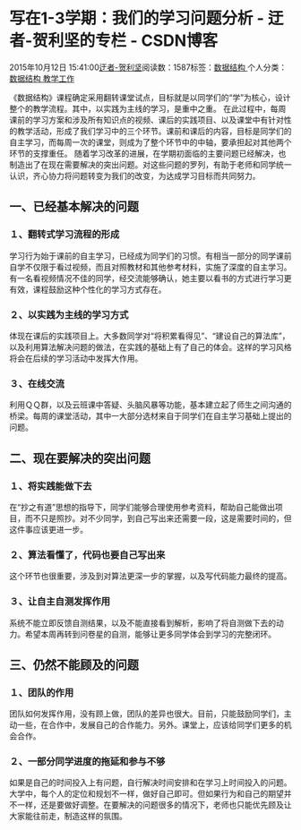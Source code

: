 
# 写在1-3学期：我们的学习问题分析 - 迂者-贺利坚的专栏 - CSDN博客

2015年10月12日 15:41:00[迂者-贺利坚](https://me.csdn.net/sxhelijian)阅读数：1587标签：[数据结构																](https://so.csdn.net/so/search/s.do?q=数据结构&t=blog)个人分类：[数据结构																](https://blog.csdn.net/sxhelijian/article/category/5757113)[教学工作																](https://blog.csdn.net/sxhelijian/article/category/1242353)[
							](https://blog.csdn.net/sxhelijian/article/category/5757113)



《数据结构》课程确定采用翻转课堂试点，目标就是以同学们的“学”为核心，设计整个的教学流程。其中，以实践为主线的学习，是重中之重。
在此过程中，每周课前的学习方案和涉及所有知识点的视频、课后的实践项目、以及课堂中有针对性的教学活动，形成了我们学习中的三个环节。课前和课后的内容，目标是同学们的自主学习，而每周一次的课堂，则成为了整个环节中的中轴，要承担起对其他两个环节的支撑重任。
随着学习改革的进展，在学期初面临的主要问题已经解决，也制造出了在现在需要解决的突出问题。对这些问题的罗列，有助于老师和同学统一认识，齐心协力将问题转变为我们的改变，为达成学习目标而共同努力。
## 一、已经基本解决的问题
### １、翻转式学习流程的形成
学习行为始于课前的自主学习，已经成为同学们的习惯。有相当一部分的同学课前自学不仅限于看过视频，而且对照教材和其他参考材料，实施了深度的自主学习。有一名看视频情况不佳的同学，经交流能够确认，她主要以看书的方式进行学习更有效，课程鼓励这种个性化的学习方式存在。
### ２、以实践为主线的学习方式
体现在课后的实践项目上。大多数同学对“将积累看得见”、“建设自己的算法库”，以及利用算法解决问题的做法，在实践的基础上有了自己的体会。这样的学习风格将会在后续的学习活动中发挥大作用。
### ３、在线交流
利用ＱＱ群，以及云班课中答疑、头脑风暴等功能，基本建立起了师生之间沟通的桥梁。每周的课堂活动，其中一大部分选材来自于同学们在自主学习基础上提出的问题。
## 二、现在要解决的突出问题
### １、将实践能做下去
在“抄之有道”思想的指导下，同学们能够合理使用参考资料，帮助自己能做出项目，而不只是照抄。对不少同学，到自己写出来还需要一段，这是需要时间的，但这件事应该更进一步。
### ２、算法看懂了，代码也要自己写出来
这个环节也很重要，涉及到对算法更深一步的掌握，以及写代码能力最终的提高。
### ３、让自主自测发挥作用
系统不能立即反馈自测结果，以及不能直接看到解析，影响了将自测做下去的动力。希望本周再转到问卷星的自测，能够让更多同学体会到学习的完整闭环。
## 三、仍然不能顾及的问题
### １、团队的作用
团队如何发挥作用，没有顾上做，团队的差异也很大。目前，只能鼓励同学们，主动一些，在合作中，发展自己的合作能力。另外。课堂上，应该给同学们更多的机会合作。
### ２、一部分同学进度的拖延和参与不够
如果是自己的时间投入上有问题，自行解决时间安排和在学习上时间投入的问题。大学中，每个人的定位和规划不一样，做好自己即可。但如果行为和自己的期望并不一样，还是要做好调整。在要解决的问题很多的情况下，老师也只能优先顾及让大家能往前走，制造这样的氛围。

